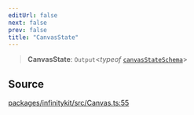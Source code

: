 ```yaml
---
editUrl: false
next: false
prev: false
title: "CanvasState"
---
```


> **CanvasState**: `Output`\<*typeof* [`canvasStateSchema`](../variables/canvasStateSchema.md)\>

## Source

[packages/infinitykit/src/Canvas.ts:55](https://github.com/nodenogg-in/alpha-p2p/blob/aa60360/packages/infinitykit/src/Canvas.ts#L55)
